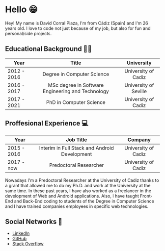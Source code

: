 # Hello 😁

Hey! My name is David Corral Plaza, I'm from Cádiz (Spain) and I'm 26 years old. I love to code not just because of my job, but also for fun and personal/side projects. 

## Educational Background 👨‍🎓

|     Year      |       Title     | University  |
| ------------- |:-------------:| :-----:|
| 2012 - 2016     | Degree in Computer Science | University of Cadiz |
| 2016 - 2017     | MSc degree in Software Engineering and Technology    |   University of Seville |
| 2017 - 2021 | PhD in Computer Science      |    University of Cadiz |

## Proffesional Experience 💻

|     Year      |       Job Title     | Company  |
| ------------- |:-------------:| :-----:|
| 2015 - 2016     | Interim in Full Stack and Android Development | University of Cadiz |
| 2017 - now | Predoctoral Researcher      |    University of Cadiz |

Nowadays I'm a Predoctoral Researcher at the University of Cadiz thanks to a grant that allowed me to do my Ph.D. and work at the University at the same time. In these past years, I have also worked as a freelancer in the development of Web and Android applications. Also, I have taught Front-End and Back-End coding to students of the Degree in Computer Science and I have trained companies employees in specific web technologies.

## Social Networks 👀

- [LinkedIn](https://www.linkedin.com/in/davidcorralp/)
- [GitHub](https://github.com/DavidCorral94)
- [Stack Overflow](https://stackoverflow.com/users/5582307/david-corral)
